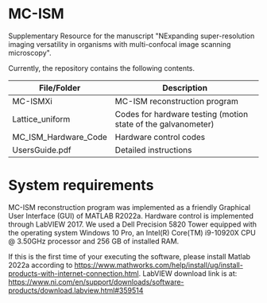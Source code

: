 # MC-ISM
Supplementary Resource for the manuscript "NExpanding super-resolution imaging versatility in organisms with multi-confocal image scanning microscopy".

Currently, the repository contains the following contents.

| File/Folder     | Description |
| ----------- | ----------- |
| MC-ISMXi    | MC-ISM reconstruction program|
| Lattice_uniform|Codes for hardware testing (motion state of the galvanometer)|
| MC_ISM_Hardware_Code|Hardware control codes|
| UsersGuide.pdf| Detailed instructions|


# System requirements
MC-ISM reconstruction program was implemented as a friendly Graphical User Interface (GUI) of MATLAB R2022a. Hardware control is implemented through LabVIEW 2017. We used a Dell Precision 5820 Tower equipped with the operating system Windows 10 Pro, an Intel(R) Core(TM) i9-10920X CPU @ 3.50GHz processor and 256 GB of installed RAM.

If this is the first time of your executing the software, please install Matlab 2022a according to https://www.mathworks.com/help/install/ug/install-products-with-internet-connection.html. 
LabVIEW download link is at: https://www.ni.com/en/support/downloads/software-products/download.labview.html#359514
